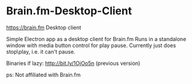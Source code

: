 # Brain.fm-Desktop-Client
https://brain.fm Desktop client


Simple Electron app as a desktop client for Brain.fm
Runs in a standalone window with media button control for play pause.
Currently just does stop\play, i.e. it can't pause.


Binaries if lazy: http://bit.ly/1OjOo5n (previous version)




ps: Not affiliated with Brain.fm
